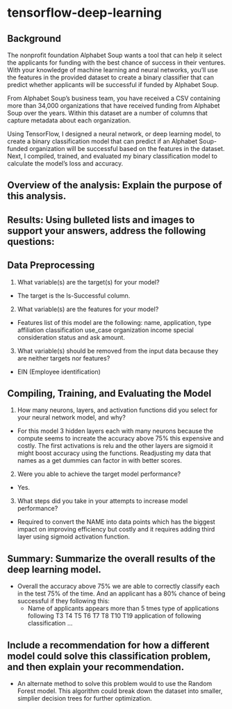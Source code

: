 # tensorflow-deep-learning

## Background
The nonprofit foundation Alphabet Soup wants a tool that can help it select the applicants for funding with the best chance of success in their ventures. With your knowledge of machine learning and neural networks, you’ll use the features in the provided dataset to create a binary classifier that can predict whether applicants will be successful if funded by Alphabet Soup.

From Alphabet Soup’s business team, you have received a CSV containing more than 34,000 organizations that have received funding from Alphabet Soup over the years. Within this dataset are a number of columns that capture metadata about each organization.

Using TensorFlow, I designed a neural network, or deep learning model, to create a binary classification model that can predict if an Alphabet Soup-funded organization will be successful based on the features in the dataset. Next, I compiled, trained, and evaluated my binary classification model to calculate the model’s loss and accuracy.

## Overview of the analysis: Explain the purpose of this analysis.
## Results: Using bulleted lists and images to support your answers, address the following questions:
## Data Preprocessing
1. What variable(s) are the target(s) for your model?
- The target is the Is-Successful column.
2. What variable(s) are the features for your model?
- Features list of this model are the following: name, application, type affiliation classification use_case organization income special consideration status and ask amount.
3. What variable(s) should be removed from the input data because they are neither targets nor features?
- EIN (Employee identification)
## Compiling, Training, and Evaluating the Model
1. How many neurons, layers, and activation functions did you select for your neural network model, and why?
- For this model 3 hidden layers each with many neurons because the compute seems to increate the accuracy above 75% this expensive and costly. The first activations is relu and the other layers are sigmoid it might boost accuracy using the functions. Readjusting my data that names as a get dummies can factor in with better scores.
2. Were you able to achieve the target model performance?
- Yes.
3. What steps did you take in your attempts to increase model performance?
- Required to convert the NAME into data points which has the biggest impact on improving efficiency but costly and it requires adding third layer using sigmoid activation function.

## Summary: Summarize the overall results of the deep learning model.
- Overall the accuracy above 75% we are able to correctly classify each in the test 75% of the time. And an applicant has a 80% chance of being successful if they following this:
  - Name of applicants appears more than 5 tmes type of applications following T3 T4 T5 T6 T7 T8 T10 T19 application of following classification ...
 
## Include a recommendation for how a different model could solve this classification problem, and then explain your recommendation.
- An alternate method to solve this problem would to use the Random Forest model. This algorithm could break down the dataset into smaller, simplier decision trees for further optimization.
